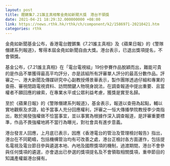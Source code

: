 ```yaml
---
layout: post
title: 鏗鏘集7.21誰主真相奪金堯如新聞大獎　港台不領獎
date: 2021-04-21 18:29:32.000000000 +08:00
link: https://news.rthk.hk/rthk/ch/component/k2/1586971-20210421.htm
categories: rthk
---
```


金堯如新聞基金公布，香港電台鏗鏘集《7.21誰主真相》及《蘋果日報》的《警隊僭建系列報道》，奪得本屆金堯如新聞自由大獎。港台表示，已退出獎項提名，不會領獎。

基金公布，《7.21誰主真相》在「電台電視組」19份參賽作品脫穎而出，難能可貴的是作品不單獲得最高平均評分，亦是該組所有評審單人評分的最高分數作品。評審之一、港大新聞及傳媒研究中心副教授傅景華表示，製作團隊透過仔細和專業的查冊、審視閉路電視資料、訪問關鍵人物現身說法，在調查報道中提出重要、且當權者不願回應的線索，在專業水平或公眾利益考慮，獲獎是實至名歸。

至於《蘋果日報》的《警隊僭建系列報道》，基金表示，報道以查冊為起點，輔以實地觀察及求證，給予當事人充分回應權利，評審之一恒大傳播學院教授李少南指出，敢於揭發強權做不恰當事宜，並以事實為根據作深入調查報道，是評審重要標準，作品不畏強權地將不當行為曝光，對社會具有進步意義。

港台發言人回應，上月底已表示，因應《香港電台的管治及管理檢討報告》指出，港台在不同範疇，包括機構管治均有可改善之處，港台正檢討各方面運作，包括提名電視及電台節目參與遴選本地、內地及國際獎項的機制，過渡期間，港台不會參與任何獎項的遴選，亦會退出已參選的獎項提名及不會領取相關獎項，重申節目的知識產權屬港台擁有。

